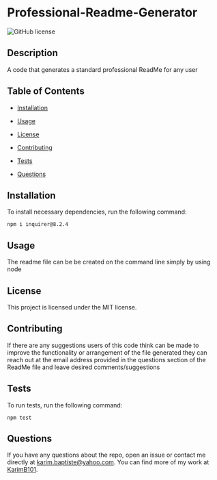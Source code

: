 # Professional-Readme-Generator
![GitHub license](https://img.shields.io/badge/license-MIT-blue.svg)

## Description

A code that generates a standard professional ReadMe for any user

## Table of Contents 

* [Installation](#installation)

* [Usage](#usage)

* [License](#license)

* [Contributing](#contributing)

* [Tests](#tests)

* [Questions](#questions)

## Installation

To install necessary dependencies, run the following command:

```
npm i inquirer@8.2.4
```

## Usage

The readme file can be be created on the command line simply by using node

## License

This project is licensed under the MIT license.
  
## Contributing

If there are any suggestions users of this code think can be made to improve the functionality or arrangement of the file generated they can reach out at the email address provided in the questions section of the ReadMe file and leave desired comments/suggestions

## Tests

To run tests, run the following command:

```
npm test
```

## Questions

If you have any questions about the repo, open an issue or contact me directly at karim.baptiste@yahoo.com. You can find more of my work at [KarimB101](https://github.com/KarimB101/).

